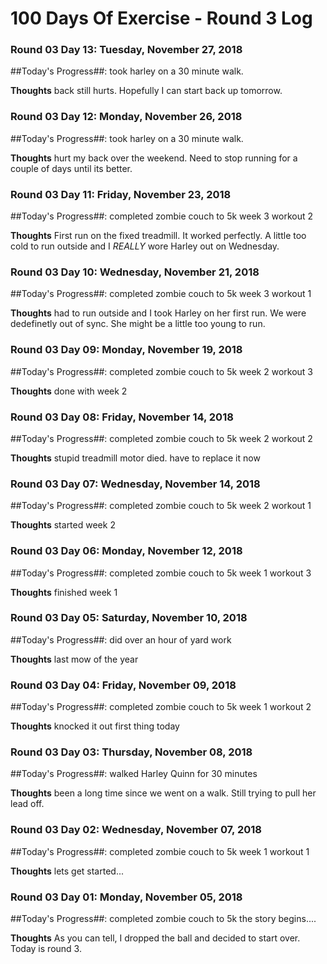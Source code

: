 # 100 Days Of Exercise - Round 3 Log

### Round 03 Day 13: Tuesday, November 27, 2018

##Today's Progress##:  took harley on a 30 minute walk.

**Thoughts**  back still hurts.  Hopefully I can start back up tomorrow.

### Round 03 Day 12: Monday, November 26, 2018

##Today's Progress##:  took harley on a 30 minute walk.

**Thoughts**  hurt my back over the weekend.  Need to stop running for a couple of days until its better.

### Round 03 Day 11: Friday, November 23, 2018

##Today's Progress##:  completed zombie couch to 5k week 3 workout 2

**Thoughts**  First run on the fixed treadmill.  It worked perfectly.  A little too cold to run outside and I *REALLY* wore Harley out on Wednesday.  

### Round 03 Day 10: Wednesday, November 21, 2018

##Today's Progress##:  completed zombie couch to 5k week 3 workout 1

**Thoughts**  had to run outside and I took Harley on her first run.  We were dedefinetly out of sync.  She might be a little too young to run.

### Round 03 Day 09: Monday, November 19, 2018

##Today's Progress##:  completed zombie couch to 5k week 2 workout 3

**Thoughts**  done with week 2

### Round 03 Day 08: Friday, November 14, 2018

##Today's Progress##:  completed zombie couch to 5k week 2 workout 2

**Thoughts**  stupid treadmill motor died.  have to replace it now

### Round 03 Day 07: Wednesday, November 14, 2018

##Today's Progress##:  completed zombie couch to 5k week 2 workout 1

**Thoughts**  started week 2

### Round 03 Day 06: Monday, November 12, 2018

##Today's Progress##:  completed zombie couch to 5k week 1 workout 3

**Thoughts**  finished week 1

### Round 03 Day 05: Saturday, November 10, 2018

##Today's Progress##:  did over an hour of yard work

**Thoughts**  last mow of the year

### Round 03 Day 04: Friday, November 09, 2018

##Today's Progress##:  completed zombie couch to 5k week 1 workout 2

**Thoughts**  knocked it out first thing today

### Round 03 Day 03: Thursday, November 08, 2018

##Today's Progress##:  walked Harley Quinn for 30 minutes

**Thoughts**  been a long time since we went on a walk.  Still trying to pull her lead off.

### Round 03 Day 02: Wednesday, November 07, 2018

##Today's Progress##:  completed zombie couch to 5k week 1 workout 1

**Thoughts**  lets get started...

### Round 03 Day 01: Monday, November 05, 2018

##Today's Progress##:  completed zombie couch to 5k the story begins....

**Thoughts**  As you can tell, I dropped the ball and decided to start over.  Today is round 3.

